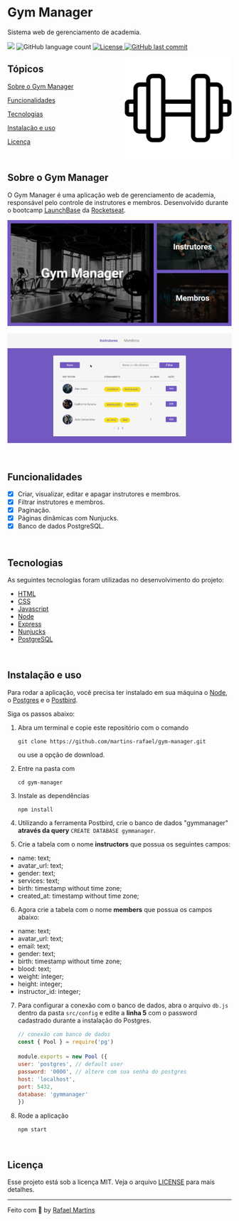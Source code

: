 # Gym Manager

<p>Sistema web de gerenciamento de academia.</p>

<p>
  <img src="https://img.shields.io/badge/made%20by-RAFAEL%20MARTINS-7159c1?style=flat-square">
  <img alt="GitHub language count" src="https://img.shields.io/github/languages/count/martins-rafael/gym-manager?color=7159c1&style=flat-square">
  <a href="https://opensource.org/licenses/MIT">
    <img alt="License" src="https://img.shields.io/badge/license-MIT-7159c1?style=flat-square">
  </a>
  <a href="https://github.com/martins-rafael/gym-manager/commits/master">
    <img alt="GitHub last commit" src="https://img.shields.io/github/last-commit/martins-rafael/gym-manager?color=7159c1&style=flat-square">
  </a>
</p>

<img align="right" src=".github/dumbbell.png?raw=true" height="240">

## Tópicos 

[Sobre o Gym Manager](#sobre-o-gym-manager)

[Funcionalidades](#funcionalidades)

[Tecnologias](#tecnologias)

[Instalação e uso](#instalação-e-uso)

[Licença](#licença)

<br>

## Sobre o Gym Manager

O Gym Manager é uma aplicação web de gerenciamento de academia, responsável pelo controle de instrutores e membros. Desenvolvido durante o bootcamp [LaunchBase](https://rocketseat.com.br/launchbase) da [Rocketseat](https://rocketseat.com.br/). 

<p align="center">
  <img src=".github/screenshot.png" alt="página principal">
</p>

<p align="center">
  <img src=".github/demo.gif" alt="demonstração">
</p>

<br>

## Funcionalidades

- [X] Criar, visualizar, editar e apagar instrutores e membros.
- [X] Filtrar instrutores e membros.
- [X] Paginação.
- [X] Páginas dinâmicas com Nunjucks.
- [X] Banco de dados PostgreSQL.

<br>

## Tecnologias

As seguintes tecnologias foram utilizadas no desenvolvimento do projeto:

- [HTML](https://devdocs.io/html/)
- [CSS](https://devdocs.io/css/)
- [Javascript](https://devdocs.io/javascript/)
- [Node](https://nodejs.org/en/)
- [Express](https://expressjs.com/)
- [Nunjucks](https://mozilla.github.io/nunjucks/)
- [PostgreSQL](https://www.postgresql.org/)

<br>

## Instalação e uso

Para rodar a aplicação, você precisa ter instalado em sua máquina o [Node](https://nodejs.org/en/), o [Postgres](https://www.postgresql.org/) e o [Postbird](https://www.electronjs.org/apps/postbird).

Siga os passos abaixo:

1) Abra um terminal e copie este repositório com o comando
    ```
    git clone https://github.com/martins-rafael/gym-manager.git
    ```
    ou use a opção de download.

2) Entre na pasta com 
    ```
    cd gym-manager
    ```

3) Instale as dependências
    ```
    npm install
    ```
    
4) Utilizando a ferramenta Postbird, crie o banco de dados "gymmanager" **através da query** ```CREATE DATABASE gymmanager```. 

5) Crie a tabela com o nome **instructors** que possua os seguintes campos:
- name: text;
- avatar_url: text;
- gender: text;
- services: text;
- birth: timestamp without time zone;
- created_at: timestamp without time zone;

6) Agora crie a tabela com o nome **members** que possua os campos abaixo:
- name: text;
- avatar_url: text;
- email: text;
- gender: text;
- birth: timestamp without time zone;
- blood: text;
- weight: integer;
- height: integer;
- instructor_id: integer;

7) Para configurar a conexão com o banco de dados, abra o arquivo ```db.js``` dentro da pasta ```src/config``` e edite a **linha 5** com o password cadastrado durante a instalação do Postgres.
    ```js
    // conexão com banco de dados
    const { Pool } = require('pg')

    module.exports = new Pool ({
    user: 'postgres', // default user
    password: '0000', // altere com sua senha do postgres
    host: 'localhost',
    port: 5432,
    database: 'gymmanager'
    })
    ```

8) Rode a aplicação
    ```
    npm start
    ```

<br>

## Licença

Esse projeto está sob a licença MIT. Veja o arquivo [LICENSE](/LICENSE) para mais detalhes.

---

Feito com :purple_heart: by [Rafael Martins](https://github.com/martins-rafael)

